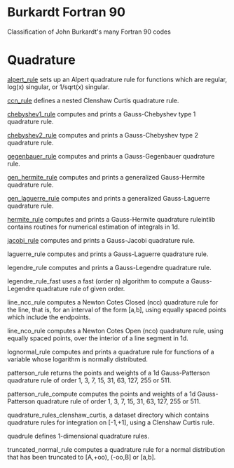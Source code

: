 # Burkardt Fortran 90
Classification of John Burkardt's many Fortran 90 codes

# Quadrature
[alpert_rule](https://people.sc.fsu.edu/~jburkardt/f_src/alpert_rule/alpert_rule.html) sets up an Alpert quadrature rule for functions which are regular, log(x) singular, or 1/sqrt(x) singular.

[ccn_rule](https://people.math.sc.edu/Burkardt/f_src/ccn_rule/ccn_rule.html) defines a nested Clenshaw Curtis quadrature rule.

[chebyshev1_rule](https://people.sc.fsu.edu/~jburkardt/f_src/chebyshev1_rule/chebyshev1_rule.html) computes and prints a Gauss-Chebyshev type 1 quadrature rule.

[chebyshev2_rule](https://people.sc.fsu.edu/~jburkardt/f_src/chebyshev2_rule/chebyshev2_rule.html) computes and prints a Gauss-Chebyshev type 2 quadrature rule.

[gegenbauer_rule](https://people.sc.fsu.edu/~jburkardt/f_src/gegenbauer_rule/gegenbauer_rule.html) computes and prints a Gauss-Gegenbauer quadrature rule.

[gen_hermite_rule](https://people.sc.fsu.edu/~jburkardt/f_src/gen_hermite_rule/gen_hermite_rule.html) computes and prints a generalized Gauss-Hermite quadrature rule.

[gen_laguerre_rule](https://people.sc.fsu.edu/~jburkardt/f_src/gen_laguerre_rule/gen_laguerre_rule.html) computes and prints a generalized Gauss-Laguerre quadrature rule.

[hermite_rule](https://people.sc.fsu.edu/~jburkardt/f_src/hermite_rule/hermite_rule.html) computes and prints a Gauss-Hermite quadrature ruleintlib contains routines for numerical estimation of integrals in 1d.

[jacobi_rule](https://people.sc.fsu.edu/~jburkardt/f_src/jacobi_rule/jacobi_rule.html) computes and prints a Gauss-Jacobi quadrature rule.

laguerre_rule computes and prints a Gauss-Laguerre quadrature rule.

legendre_rule computes and prints a Gauss-Legendre quadrature rule.

legendre_rule_fast uses a fast (order n) algorithm to compute a Gauss-Legendre quadrature rule of given order.

line_ncc_rule computes a Newton Cotes Closed (ncc) quadrature rule for the line, that is, for an interval of the form [a,b], using equally spaced points which include the endpoints.

line_nco_rule computes a Newton Cotes Open (nco) quadrature rule, using equally spaced points, over the interior of a line segment in 1d.

lognormal_rule computes and prints a quadrature rule for functions of a variable whose logarithm is normally distributed.

patterson_rule returns the points and weights of a 1d Gauss-Patterson quadrature rule of order 1, 3, 7, 15, 31, 63, 127, 255 or 511.

patterson_rule_compute computes the points and weights of a 1d Gauss-Patterson quadrature rule of order 1, 3, 7, 15, 31, 63, 127, 255 or 511.

quadrature_rules_clenshaw_curtis, a dataset directory which contains quadrature rules for integration on [-1,+1], using a Clenshaw Curtis rule.

quadrule defines 1-dimensional quadrature rules.

truncated_normal_rule computes a quadrature rule for a normal distribution that has been truncated to [A,+oo), (-oo,B] or [a,b].
